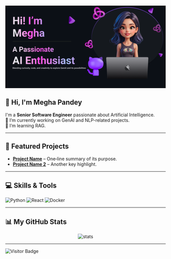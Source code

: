 <!---
- 👋 Hi, I’m @GitMeP
- 👀 I’m interested in Artificial Intelligence
- 🌱 I’m currently learning Artificial Intelligence which includes Machine Learning, Deep Learning and NLP
- 😀 I try to learn new things such that i can gain some Knowledge
--->

<!---
GitMeP/GitMeP is a ✨ special ✨ repository because its `README.md` (this file) appears on your GitHub profile.
You can click the Preview link to take a look at your changes.
--->

<!-- Header Banner -->
<p align="center">
  <img src="readme_banner.png" alt="Banner" width="800"/>
</p>

<!-- 👋 About Me -->
## 👋 Hi, I'm Megha Pandey  
I'm a **Senior Software Engineer** passionate about Artificial Intelligence.  
🔭 I’m currently working on GenAI and NLP-related projects.  
🌱 I’m learning RAG.  

---

<!-- 🚀 Featured Projects -->
## 🚀 Featured Projects
- **[Project Name](https://github.com/you/project)** – One‑line summary of its purpose.
- **[Project Name 2](https://github.com/you/project2)** – Another key highlight.

---

<!-- 💻 Skills -->
## 💻 Skills & Tools  
![Python](https://img.shields.io/badge/Python-blue?logo=python&logoColor=white)
![React](https://img.shields.io/badge/React-blue?logo=react&logoColor=white)
![Docker](https://img.shields.io/badge/Docker-blue?logo=docker&logoColor=white)

---

<!-- 📊 GitHub Stats -->
## 📊 My GitHub Stats
<p align="center">
  <img src="https://github-readme-stats.vercel.app/api?username=YOUR_USERNAME&show_icons=true&theme=radical" alt="stats"/>
</p>

---

<!-- 👀 Visitor Count -->
![Visitor Badge](https://visitor-badge.glitch.me/badge?page_id=YOUR_USERNAME)
